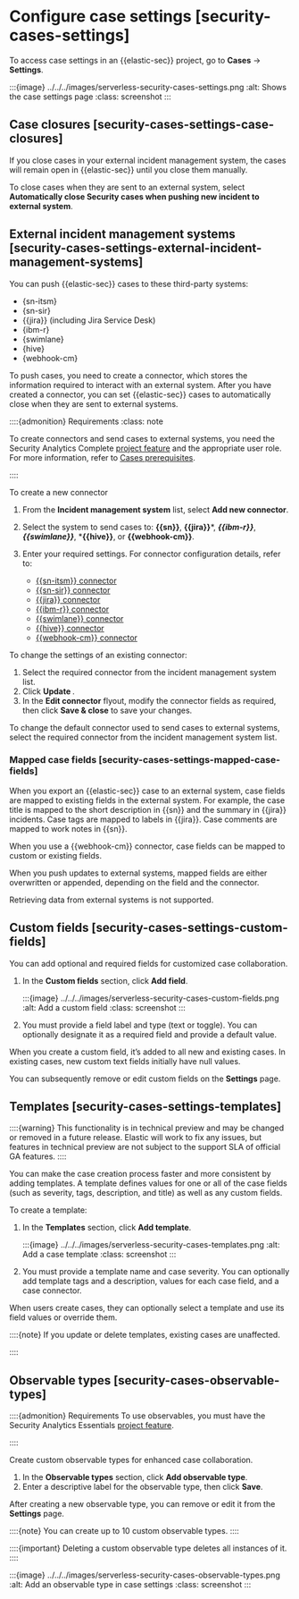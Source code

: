 # Configure case settings [security-cases-settings]

To access case settings in an {{elastic-sec}} project, go to **Cases** → **Settings**.

:::{image} ../../../images/serverless-security-cases-settings.png
:alt: Shows the case settings page
:class: screenshot
:::


## Case closures [security-cases-settings-case-closures]

If you close cases in your external incident management system, the cases will remain open in {{elastic-sec}} until you close them manually.

To close cases when they are sent to an external system, select **Automatically close Security cases when pushing new incident to external system**.


## External incident management systems [security-cases-settings-external-incident-management-systems]

You can push {{elastic-sec}} cases to these third-party systems:

* {sn-itsm}
* {sn-sir}
* {{jira}} (including Jira Service Desk)
* {ibm-r}
* {swimlane}
* {hive}
* {webhook-cm}

To push cases, you need to create a connector, which stores the information required to interact with an external system. After you have created a connector, you can set {{elastic-sec}} cases to automatically close when they are sent to external systems.

::::{admonition} Requirements
:class: note

To create connectors and send cases to external systems, you need the Security Analytics Complete [project feature](../../../deploy-manage/deploy/elastic-cloud/project-settings.md) and the appropriate user role. For more information, refer to [Cases prerequisites](../../../solutions/security/investigate/cases-requirements.md).

::::


To create a new connector

1. From the **Incident management system** list, select **Add new connector**.
2. Select the system to send cases to: **{{sn}}**, **{{jira}}***, ***{{ibm-r}}***, ***{{swimlane}}***, ***{{hive}}**, or **{{webhook-cm}}**.
3. Enter your required settings. For connector configuration details, refer to:

    * [{{sn-itsm}} connector](asciidocalypse://docs/kibana/docs/reference/connectors-kibana/servicenow-action-type.md)
    * [{{sn-sir}} connector](asciidocalypse://docs/kibana/docs/reference/connectors-kibana/servicenow-sir-action-type.md)
    * [{{jira}} connector](asciidocalypse://docs/kibana/docs/reference/connectors-kibana/jira-action-type.md)
    * [{{ibm-r}} connector](asciidocalypse://docs/kibana/docs/reference/connectors-kibana/resilient-action-type.md)
    * [{{swimlane}} connector](asciidocalypse://docs/kibana/docs/reference/connectors-kibana/swimlane-action-type.md)
    * [{{hive}} connector](asciidocalypse://docs/kibana/docs/reference/connectors-kibana/thehive-action-type.md)
    * [{{webhook-cm}} connector](asciidocalypse://docs/kibana/docs/reference/connectors-kibana/cases-webhook-action-type.md)


To change the settings of an existing connector:

1. Select the required connector from the incident management system list.
2. Click **Update <connector name>**.
3. In the **Edit connector** flyout, modify the connector fields as required, then click **Save & close** to save your changes.

To change the default connector used to send cases to external systems, select the required connector from the incident management system list.


### Mapped case fields [security-cases-settings-mapped-case-fields]

When you export an {{elastic-sec}} case to an external system, case fields are mapped to existing fields in the external system. For example, the case title is mapped to the short description in {{sn}} and the summary in {{jira}} incidents. Case tags are mapped to labels in {{jira}}. Case comments are mapped to work notes in {{sn}}.

When you use a {{webhook-cm}} connector, case fields can be mapped to custom or existing fields.

When you push updates to external systems, mapped fields are either overwritten or appended, depending on the field and the connector.

Retrieving data from external systems is not supported.


## Custom fields [security-cases-settings-custom-fields]

You can add optional and required fields for customized case collaboration.

1. In the **Custom fields** section, click **Add field**.

    :::{image} ../../../images/serverless-security-cases-custom-fields.png
    :alt: Add a custom field
    :class: screenshot
    :::

2. You must provide a field label and type (text or toggle). You can optionally designate it as a required field and provide a default value.

When you create a custom field, it’s added to all new and existing cases. In existing cases, new custom text fields initially have null values.

You can subsequently remove or edit custom fields on the **Settings** page.


## Templates [security-cases-settings-templates]

::::{warning}
This functionality is in technical preview and may be changed or removed in a future release. Elastic will work to fix any issues, but features in technical preview are not subject to the support SLA of official GA features.
::::


You can make the case creation process faster and more consistent by adding templates. A template defines values for one or all of the case fields (such as severity, tags, description, and title) as well as any custom fields.

To create a template:

1. In the **Templates** section, click **Add template**.

    :::{image} ../../../images/serverless-security-cases-templates.png
    :alt: Add a case template
    :class: screenshot
    :::

2. You must provide a template name and case severity. You can optionally add template tags and a description, values for each case field, and a case connector.

When users create cases, they can optionally select a template and use its field values or override them.

::::{note}
If you update or delete templates, existing cases are unaffected.

::::



## Observable types [security-cases-observable-types]

::::{admonition} Requirements
To use observables, you must have the Security Analytics Essentials [project feature](../../../deploy-manage/deploy/elastic-cloud/project-settings.md).

::::


Create custom observable types for enhanced case collaboration.

1. In the **Observable types** section, click **Add observable type**.
2. Enter a descriptive label for the observable type, then click **Save**.

After creating a new observable type, you can remove or edit it from the **Settings** page.

::::{note}
You can create up to 10 custom observable types.
::::


::::{important}
Deleting a custom observable type deletes all instances of it.
::::


:::{image} ../../../images/serverless-security-cases-observable-types.png
:alt: Add an observable type in case settings
:class: screenshot
:::
